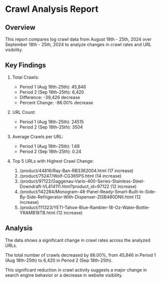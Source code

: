 # Crawl Analysis Report

## Overview
This report compares log crawl data from August 18th - 25th, 2024 over September 18th - 25th, 2024 to analyze changes in crawl rates and URL visibility.

## Key Findings
1. Total Crawls:
   - Period 1 (Aug 18th-25th): 45,846
   - Period 2 (Sep 18th-25th): 6,420
   - Difference: -39,426 decrease
   - Percent Change: -86.00% decrease

2. URL Count:
   - Period 1 (Aug 18th-25th): 24515
   - Period 2 (Sep 18th-25th): 3504

3. Average Crawls per URL:
   - Period 1 (Aug 18th-25th): 1.68
   - Period 2 (Sep 18th-25th): 0.24

4. Top 5 URLs with Highest Crawl Change:
   1. /product/44816/Ray-Ban-RB3362004.html (17 increase)
   2. /product/75247/Wolf-CG365PS.html (14 increase)
   3. /product/97122/Gaggenau-Vario-400-Series-Stainless-Steel-Downdraft-VL414111.html?product_id=97122 (12 increase)
   4. /product/142284/Monogram-48-Panel-Ready-Smart-Built-In-Side-By-Side-Refrigerator-With-Dispenser-ZISB480DNII.html (12 increase)
   5. /product/111323/YETI-Tahoe-Blue-Rambler-18-Oz-Water-Bottle-YRAMB18TB.html (12 increase)

## Analysis
The data shows a significant change in crawl rates across the analyzed URLs. 

The total number of crawls decreased by 86.00%, from 45,846 in Period 1 (Aug 18th-25th) to 6,420 in Period 2 (Sep 18th-25th). 

This significant reduction in crawl activity suggests a major change in search engine behavior or a decrease in website visibility.
